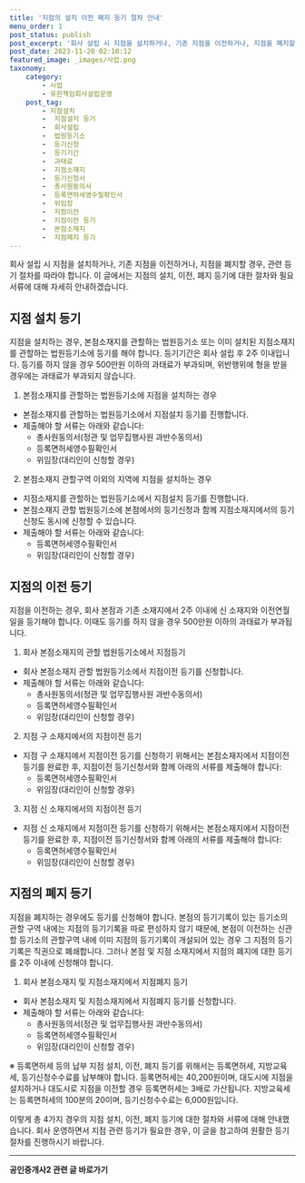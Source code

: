 ```yaml
---
title: '지점의 설치 이전 폐지 등기 절차 안내'
menu_order: 1
post_status: publish
post_excerpt: '회사 설립 시 지점을 설치하거나, 기존 지점을 이전하거나, 지점을 폐지할 경우, 관련 등기 절차를 따라야 합니다. 이 글에서는 지점의 설치, 이전, 폐지 등기에 대한 절차와 필요 서류에 대해 자세히 안내하겠습니다.'
post_date: 2023-11-20 02:10:12
featured_image: _images/사업.png
taxonomy:
    category:
        - 사업
        - 유한책임회사설립운영
    post_tag:
        - 지점설치
        -  지점설치 등기
        -  회사설립
        -  법원등기소
        -  등기신청
        -  등기기간
        -  과태료
        -  지점소재지
        -  등기신청서
        -  총사원동의서
        -  등록면허세영수필확인서
        -  위임장
        -  지점이전
        -  지점이전 등기
        -  본점소재지
        -  지점폐지 등기
---
```



회사 설립 시 지점을 설치하거나, 기존 지점을 이전하거나, 지점을 폐지할 경우, 관련 등기 절차를 따라야 합니다. 이 글에서는 지점의 설치, 이전, 폐지 등기에 대한 절차와 필요 서류에 대해 자세히 안내하겠습니다.

## 지점 설치 등기

지점을 설치하는 경우, 본점소재지를 관할하는 법원등기소 또는 이미 설치된 지점소재지를 관할하는 법원등기소에 등기를 해야 합니다. 등기기간은 회사 설립 후 2주 이내입니다. 등기를 하지 않을 경우 500만원 이하의 과태료가 부과되며, 위반행위에 형을 받을 경우에는 과태료가 부과되지 않습니다.

1. 본점소재지를 관할하는 법원등기소에 지점을 설치하는 경우
- 본점소재지를 관할하는 법원등기소에서 지점설치 등기를 진행합니다. 
- 제출해야 할 서류는 아래와 같습니다:
  - 총사원동의서(정관 및 업무집행사원 과반수동의서)
  - 등록면허세영수필확인서
  - 위임장(대리인이 신청할 경우)

2. 본점소재지 관할구역 이외의 지역에 지점을 설치하는 경우
- 지점소재지를 관할하는 법원등기소에서 지점설치 등기를 진행합니다.
- 본점소재지 관할 법원등기소에 본점에서의 등기신청과 함께 지점소재지에서의 등기신청도 동시에 신청할 수 있습니다.
- 제출해야 할 서류는 아래와 같습니다:
  - 등록면허세영수필확인서
  - 위임장(대리인이 신청할 경우)

## 지점의 이전 등기

지점을 이전하는 경우, 회사 본점과 기존 소재지에서 2주 이내에 신 소재지와 이전연월일을 등기해야 합니다. 이때도 등기를 하지 않을 경우 500만원 이하의 과태료가 부과됩니다.

1. 회사 본점소재지의 관할 법원등기소에서 지점등기
- 회사 본점소재지 관할 법원등기소에서 지점이전 등기를 신청합니다.
- 제출해야 할 서류는 아래와 같습니다:
  - 총사원동의서(정관 및 업무집행사원 과반수동의서)
  - 등록면허세영수필확인서
  - 위임장(대리인이 신청할 경우)

2. 지점 구 소재지에서의 지점이전 등기
- 지점 구 소재지에서 지점이전 등기를 신청하기 위해서는 본점소재지에서 지점이전 등기를 완료한 후, 지점이전 등기신청서와 함께 아래의 서류를 제출해야 합니다:
  - 등록면허세영수필확인서
  - 위임장(대리인이 신청할 경우)

3. 지점 신 소재지에서의 지점이전 등기
- 지점 신 소재지에서 지점이전 등기를 신청하기 위해서는 본점소재지에서 지점이전 등기를 완료한 후, 지점이전 등기신청서와 함께 아래의 서류를 제출해야 합니다:
  - 등록면허세영수필확인서
  - 위임장(대리인이 신청할 경우)

## 지점의 폐지 등기

지점을 폐지하는 경우에도 등기를 신청해야 합니다. 본점의 등기기록이 있는 등기소의 관할 구역 내에는 지점의 등기기록을 따로 편성하지 않기 때문에, 본점이 이전하는 신관할 등기소의 관할구역 내에 이미 지점의 등기기록이 개설되어 있는 경우 그 지점의 등기기록은 직권으로 폐쇄합니다. 그러나 본점 및 지점 소재지에서 지점의 폐지에 대한 등기를 2주 이내에 신청해야 합니다.

1. 회사 본점소재지 및 지점소재지에서 지점폐지 등기
- 회사 본점소재지 및 지점소재지에서 지점폐지 등기를 신청합니다.
- 제출해야 할 서류는 아래와 같습니다:
  - 총사원동의서(정관 및 업무집행사원 과반수동의서)
  - 등록면허세영수필확인서
  - 위임장(대리인이 신청할 경우)

※ 등록면허세 등의 납부
지점 설치, 이전, 폐지 등기를 위해서는 등록면허세, 지방교육세, 등기신청수수료를 납부해야 합니다. 등록면허세는 40,200원이며, 대도시에 지점을 설치하거나 대도시로 지점을 이전할 경우 등록면허세는 3배로 가산됩니다. 지방교육세는 등록면허세의 100분의 20이며, 등기신청수수료는 6,000원입니다.

이렇게 총 4가지 경우의 지점 설치, 이전, 폐지 등기에 대한 절차와 서류에 대해 안내했습니다. 회사 운영하면서 지점 관련 등기가 필요한 경우, 이 글을 참고하여 원활한 등기 절차를 진행하시기 바랍니다.

<!-- wp:separator -->
<hr class="wp-block-separator has-alpha-channel-opacity"/>
<!-- /wp:separator -->

<!-- wp:group {"backgroundColor":"base","layout":{"type":"constrained"}} -->
<div class="wp-block-group has-base-background-color has-background"><!-- wp:paragraph {"align":"center","fontSize":"medium"} -->
<p class="has-text-align-center has-large-font-size"><strong>공인중개사2 관련 글 바로가기</strong></p>
<!-- /wp:paragraph -->


<!-- wp:latest-posts
{"categories":[{"id":22741,"count":19,"description":"","link":"https://uknowlaw.com/category/%ea%b3%b5%ec%9d%b8%ec%a4%91%ea%b0%9c%ec%82%ac2/","name":"공인중개사2","slug":"공인중개사2","taxonomy":"category","parent":0,"meta":[],"_links":{"self":[{"href":"https://uknowlaw.com/wp-json/wp/v2/categories/22741"}],"collection":[{"href":"https://uknowlaw.com/wp-json/wp/v2/categories"}],"about":[{"href":"https://uknowlaw.com/wp-json/wp/v2/taxonomies/category"}],"wp:post_type":[{"href":"https://uknowlaw.com/wp-json/wp/v2/posts?categories=22741"}],"curies":[{"name":"wp","href":"https://api.w.org/{rel}","templated":true}]}}],"postsToShow":100,"excerptLength":28,"postLayout":"grid","columns":2,"featuredImageAlign":"left","featuredImageSizeSlug":"large","fontSize":"small"} /--></div>
<!-- /wp:group -->